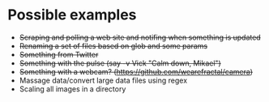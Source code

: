 Possible examples
===

- ~~Scraping and polling a web site and notifing when something is updated~~
- ~~Renaming a set of files based on glob and some params~~
- ~~Something from Twitter~~
- ~~Something with the pulse (say -v Vick "Calm down, Mikael")~~
- ~~Something with a webcam? (https://github.com/wearefractal/camera)~~
- Massage data/convert large data files using regex
- Scaling all images in a directory
